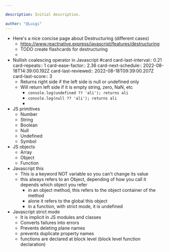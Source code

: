 ```yaml
---

description: Initial description.

author: "@Luigi"
---
```


- Here's a nice concise page about Destructuring (different cases)
	- https://www.reactnative.express/javascript/features/destructuring
	- TODO create flashcards for destructuring
	-
- Nullish coalescing operator in Javascript #card
  card-last-interval:: 0.21
  card-repeats:: 1
  card-ease-factor:: 2.36
  card-next-schedule:: 2022-08-18T14:39:00.192Z
  card-last-reviewed:: 2022-08-18T09:39:00.207Z
  card-last-score:: 3
	- Returns right side if the left side is null or undefined only
	- Will return left side if it is empty string, zero, NaN, etc
		- `console.log(undefined ?? 'ali'); returns ali`
		- `console.log(null ?? 'ali'); returns ali`
		-
- JS primitives
	- Number
	- String
	- Boolean
	- Null
	- Undefined
	- Symbol
- JS objects
	- Array
	- Object
	- Function
- Javascript this
	- This is a keyword NOT variable so you can't change its value
	- this always refers to an Object, depending of how you call it depends which object you refer
		- in an object method, this refers to the object container of the method
		- alone it refers to the global this object
		- in a function, with strict mode, it is undefined
- Javascript strict mode
	- It is implicit in JS modules and classes
	- Converts failures into errors
	- Prevents deleting plane names
	- prevents duplicate property names
	- functions are declared at block level (block level function declaration)